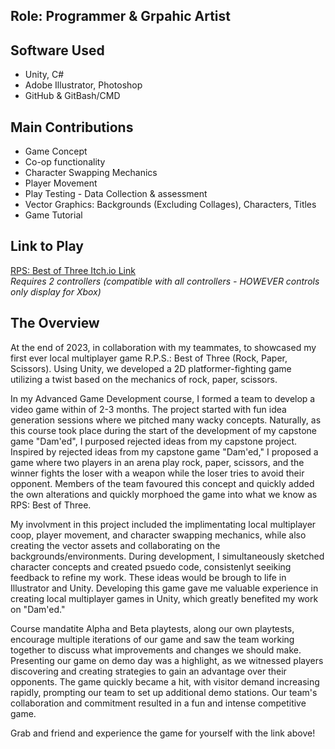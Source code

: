 ## Role: Programmer & Grpahic Artist

## Software Used 
- Unity, C#
- Adobe Illustrator, Photoshop
- GitHub & GitBash/CMD

## Main Contributions
- Game Concept
- Co-op functionality 
- Character Swapping Mechanics
- Player Movement
- Play Testing - Data Collection & assessment
- Vector Graphics: Backgrounds (Excluding Collages), Characters, Titles
- Game Tutorial

## Link to Play
[RPS: Best of Three Itch.io Link](https://chrishearty.itch.io/rps-best-of-3)\
*Requires 2 controllers (compatible with all controllers - HOWEVER controls only display for Xbox)*

## The Overview
At the end of 2023, in collaboration with my teammates, to showcased my first ever local multiplayer game R.P.S.: Best of Three (Rock, Paper, Scissors). Using Unity, we developed a 2D platformer-fighting game utilizing a twist based on the mechanics of rock, paper, scissors. 

In my Advanced Game Development course, I formed a team to develop a video game within of 2-3 months. The project started with fun idea generation sessions where we pitched many wacky concepts. Naturally, as this course took place during the start of the development of my capstone game "Dam'ed", I purposed rejected ideas from my capstone project. Inspired by rejected ideas from my capstone game "Dam'ed," I proposed a game where two players in an arena play rock, paper, scissors, and the winner fights the loser with a weapon while the loser tries to avoid their opponent. Members of the team favoured this concept and quickly added the own alterations and quickly morphoed the game into what we know as RPS: Best of Three. 

My involvment in this project included the implimentating local multiplayer coop, player movement, and character swapping mechanics, while also creating the vector assets and collaborating on the backgrounds/environments. During development, I simultaneously sketched character concepts and created psuedo code, consistenlyt seeiking feedback to refine my work. These ideas would be brough to life in Illustrator and Unity. Developing this game gave me valuable experience in creating local multiplayer games in Unity, which greatly benefited my work on "Dam'ed."

Course mandatite Alpha and Beta playtests, along our own playtests, encourage multiple iterations of our game and saw the team working together to discuss what improvements and changes we should make. Presenting our game on demo day was a highlight, as we witnessed players discovering and creating strategies to gain an advantage over their opponents. The game quickly became a hit, with visitor demand increasing rapidly, prompting our team to set up additional demo stations. Our team's collaboration and commitment resulted in a fun and intense competitive game.

Grab and friend and experience the game for yourself with the link above!
